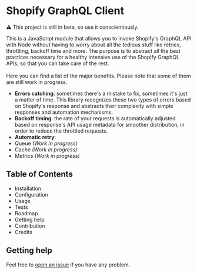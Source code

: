 # Shopify GraphQL Client

⚠️ This project is still in beta, so use it conscientiously. 

This is a JavaScript module that allows you to invoke Shopify's GraphQL API with Node 
without having to worry about all the tedious stuff like retries, 
throttling, backoff time and more. The purpose is to abstract all the best practices 
necessary for a healthy intensive use of the Shopify GraphQL APIs, 
so that you can take care of the rest.
<br/><br/>
Here you can find a list of the major benefits. Please note that some of them
are still work in progress.
- **Errors catching**: sometimes there's a mistake to fix, sometimes it's just a 
matter of time. This library recognizes these two types of errors based on 
Shopify's response and abstracts their complexity with simple responses and 
automation mechanisms.
- **Backoff timing**: the rate of your requests is automatically adjusted 
based on response's API usage metadata for smoother distribution, in order to
reduce the throttled requests.
- **Automatic retry**: 
- Queue *(Work in progress)*
- Cache *(Work in progress)*
- Metrics *(Work in progress)*

## Table of Contents
- Installation
- Configuration
- Usage
- Tests
- Roadmap
- Getting help
- Contribution
- Credits

## Getting help
Feel free to [open an issue](https://github.com/andvea/shopify-graphql-client/issues/new) 
if you have any problem.